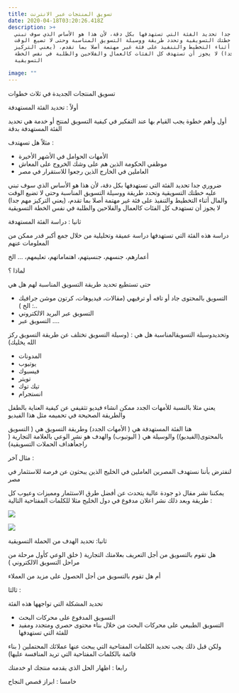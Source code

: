 ```yaml
---
title: تسويق المنتجات عبر الانترنت
date: 2020-04-18T03:20:26.418Z
description: >+
  ضروري جدا تحديد الفئة التي تستهدفها بكل دقة، لأن هذا هو الأساس الذي سوف تبني
  عليه خطتك التسويقية وتحدد طريقة ووسيلة التسويق المناسبة وحتى لا تضيع الوقت
  والمال أثناء التخطيط والتنفيذ على فئة غير مهتمة أصلا بما تقدم، (يعني التركيز
  مهم جدا) لا يجوز أن تستهدف كل الفئات كالعمال والفلاحين والطلبة في نفس الخطة
  التسويقية

image: ""
---
```

تسويق المنتجات الجديدة في ثلاث خطوات

أولاً : تحديد الفئة المستهدفة

أول وأهم خطوة يجب القيام بها عند التفكير في كيفية التسويق لمنتج أو خدمة هي تحديد الفئة المستهدفة بدقة

مثلاً هل تسهتدف :

* الأمهات الحوامل في الأشهر الأخيرة
* موظفي الحكومة الذين هم على وشك الخروج على المعاش
* العاملين في الخارج الذين رجعوا للاستقرار في مصر

ضروري جدا تحديد الفئة التي تستهدفها بكل دقة، لأن هذا هو الأساس الذي سوف تبني عليه خطتك التسويقية وتحدد طريقة ووسيلة التسويق المناسبة وحتى لا تضيع الوقت والمال أثناء التخطيط والتنفيذ على فئة غير مهتمة أصلا بما تقدم، (يعني التركيز مهم جدا) لا يجوز أن تستهدف كل الفئات كالعمال والفلاحين والطلبة في نفس الخطة التسويقية

ثانيا : دراسة الفئة المستهدفة

دراسة هذه الفئة التي تستهدفها دراسة عميقة وتحليلية من خلال جمع أكبر قدر ممكن من المعلومات عنهم

أعمارهم، جنسهم، جنسيتهم، اهتماماتهم، تعليمهم، … الخ

لماذا ؟

حتى تستطيع تحديد طريقة التسويق المناسبة لهم هل هي

* التسويق بالمحتوى جاد أو تافه أو ترفيهي (مقالات، فيديوهات، كرتون موشن جرافيك ..: الخ )
* التسويق عبر البريد الالكتروني
* التسويق عبر ….

وتحديدوسيلة التسويقالمناسبة هل هي : (وسيلة التسويق تختلف عن طريقة التسويق ركز الله يخليك)

* المدونات
* يوتيوب
* فيسبوك
* تويتر
* تيك توك
* انستجرام

يعني مثلا بالنسبة للأمهات الجدد ممكن انشاء فيديو تثقيفي عن كيفية العناية بالطفل والطريقة الصحيحة في تحميمه مثل هذا الفيديو

هنا الفئة المستهدفة هي ( الأمهات الجدد) وطريقة التسويق هي ( التسويق بالمحتوى(الفيديو)) والوسيلة هي ( اليوتيوب) والهدف هو نشر الوعي بالعلامة التجارية ( راجعأهداف الحملات التسويقية)

مثال آخر :

لنفترض بأننا نستهدف المصرين العاملين في الخليج الذين يبحثون عن فرصة للاستثمار في مصر

يمكننا نشر مقال ذو جودة عالية يتحدث عن أفضل طرق الاستثمار ومميزات وعيوب كل طريقة وبعد ذلك نشر اعلان مدفوع في دول الخليج مثلا للكلمات المفتاحية التالية :


![](https://lh4.googleusercontent.com/7GWJBf5nCrVCjJNNsvgwR1bQTyX3oW48xcH1jXhAnUrrQEaA7MI6oId6nlFuXSN6IXFNierjV1MA0FlyqSrJ5pqYqruNMsO-MsZ-HZ09et7JRu5hr-wkbnbSAp7Ma4MvzohKSboH)



![](https://lh6.googleusercontent.com/X3tKGJldqZjWyN7w99eSnjqPsAAgXTGJgCZ70b-NcdU8vweELVyRNFD_pgmbl729RKJmjiOU7ykqm0NzIGkWEKY3erl7gV2rzqabe1P8QITCc4TMsjGkk1JoKd8aCOqynd8knZbC)



ثانيا: تحديد الهدف من الحملة التسويقية

هل تقوم بالتسويق من أجل التعريف بعلامتك التجارية ( خلق الوعي كأول مرحلة من مراحل التسويق الالكتروني )

أم هل تقوم بالتسويق من أجل الحصول على مزيد من العملاء

ثالثا :

تحديد المشكلة التي تواجهها هذه الفئة

* التسويق المدفوع على محركات البحث
* التسويق الطبيعي على محركات البحث من خلال بناء محتوى حصري ومتجدد ومفيد للفئة التي تستهدفها

ولكن قبل ذلك يجب تحديد الكلمات المفتاحية التي يبحث عنها عملائك المحتملين ( بناء قائمة بالكلمات المفتاحية التي تريد المنافسة عليها)


رابعا : اظهار الحل الذي يقدمه منتجك او خدمتك

خامسا : ابراز قصص النجاح